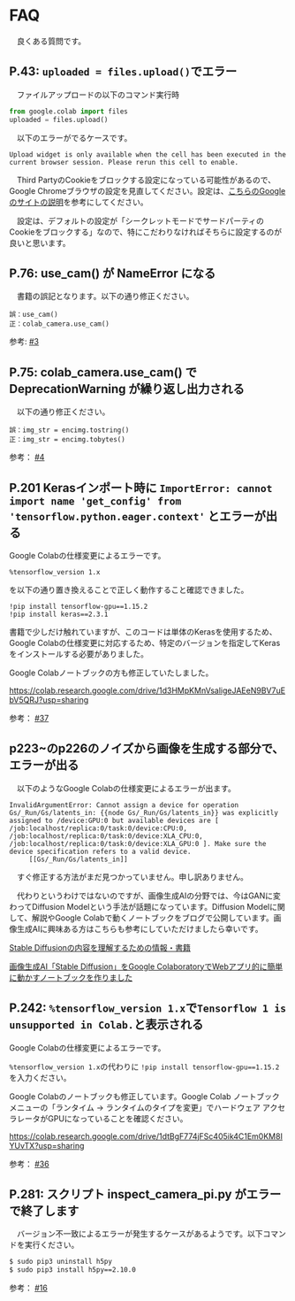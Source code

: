 # FAQ

　良くある質問です。

## P.43: `uploaded = files.upload()`でエラー

　ファイルアップロードの以下のコマンド実行時

```python
from google.colab import files
uploaded = files.upload()
```

　以下のエラーがでるケースです。

```
Upload widget is only available when the cell has been executed in the current browser session. Please rerun this cell to enable.
```

　Third PartyのCookieをブロックする設定になっている可能性があるので、Google Chromeブラウザの設定を見直してください。設定は、[こちらのGoogleのサイトの説明](https://support.google.com/chrome/answer/95647?co=GENIE.Platform%3DDesktop&hl=ja#zippy=%2Ccookie-%E3%82%92%E8%A8%B1%E5%8F%AF%E3%81%BE%E3%81%9F%E3%81%AF%E3%83%96%E3%83%AD%E3%83%83%E3%82%AF%E3%81%99%E3%82%8B)を参考にしてください。

　設定は、デフォルトの設定が「シークレットモードでサードパーティのCookieをブロックする」なので、特にこだわりなければそちらに設定するのが良いと思います。

## P.76: use_cam() が NameError になる

　書籍の誤記となります。以下の通り修正ください。

```
誤：use_cam()
正：colab_camera.use_cam()
```

参考: [#3](https://github.com/karaage0703/karaage-ai-book/issues/3)

## P.75: colab_camera.use_cam() で DeprecationWarning が繰り返し出力される

　以下の通り修正ください。

```
誤：img_str = encimg.tostring()
正：img_str = encimg.tobytes()
```

参考： [#4](https://github.com/karaage0703/karaage-ai-book/issues/4)

## P.201 Kerasインポート時に `ImportError: cannot import name 'get_config' from 'tensorflow.python.eager.context'` とエラーが出る

 Google Colabの仕様変更によるエラーです。

```
%tensorflow_version 1.x
```

を以下の通り置き換えることで正しく動作すること確認できました。

```
!pip install tensorflow-gpu==1.15.2
!pip install keras==2.3.1
```

書籍で少しだけ触れていますが、このコードは単体のKerasを使用するため、Google Colabの仕様変更に対応するため、特定のバージョンを指定してKerasをインストールする必要がありました。

Google Colabノートブックの方も修正していたしました。

https://colab.research.google.com/drive/1d3HMpKMnVsaligeJAEeN9BV7uEbV5QRJ?usp=sharing

参考： [#37](https://github.com/karaage0703/karaage-ai-book/issues/37)

## p223~のp226のノイズから画像を生成する部分で、エラーが出る

　以下のようなGoogle Colabの仕様変更によるエラーが出ます。

```
InvalidArgumentError: Cannot assign a device for operation Gs/_Run/Gs/latents_in: {{node Gs/_Run/Gs/latents_in}} was explicitly assigned to /device:GPU:0 but available devices are [ /job:localhost/replica:0/task:0/device:CPU:0, /job:localhost/replica:0/task:0/device:XLA_CPU:0, /job:localhost/replica:0/task:0/device:XLA_GPU:0 ]. Make sure the device specification refers to a valid device.
	 [[Gs/_Run/Gs/latents_in]]
```

　すぐ修正する方法がまだ見つかっていません。申し訳ありません。
 
　代わりというわけではないのですが、画像生成AIの分野では、今はGANに変わってDiffusion Modelという手法が話題になっています。Diffusion Modelに関して、解説やGoogle Colabで動くノートブックをブログで公開しています。画像生成AIに興味ある方はこちらも参考にしていただけましたら幸いです。
 
 [Stable Diffusionの内容を理解するための情報・書籍](https://karaage.hatenadiary.jp/entry/2022/09/23/073000)
 
 [画像生成AI「Stable Diffusion」をGoogle ColaboratoryでWebアプリ的に簡単に動かすノートブックを作りました](https://karaage.hatenadiary.jp/entry/2022/08/29/073000)


## P.242: `%tensorflow_version 1.x`で`Tensorflow 1 is unsupported in Colab.`と表示される

 Google Colabの仕様変更によるエラーです。

`%tensorflow_version 1.x`の代わりに `!pip install tensorflow-gpu==1.15.2` を入力ください。


Google Colabのノートブックも修正しています。Google Colab ノートブック メニューの「ランタイム -> ランタイムのタイプを変更」でハードウェア アクセラレータがGPUになっていることを確認ください。

https://colab.research.google.com/drive/1dtBgF774jFSc405ik4C1Em0KM8IYUvTX?usp=sharing

参考： [#36](https://github.com/karaage0703/karaage-ai-book/issues/36)



## P.281: スクリプト inspect_camera_pi.py がエラーで終了します

　バージョン不一致によるエラーが発生するケースがあるようです。以下コマンドを実行ください。

```sh
$ sudo pip3 uninstall h5py
$ sudo pip3 install h5py==2.10.0
```

参考： [#16](https://github.com/karaage0703/karaage-ai-book/issues/16)
